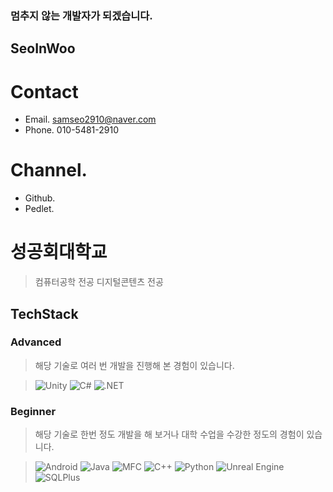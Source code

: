 ### 멈추지 않는 개발자가 되겠습니다.

## SeoInWoo
# Contact
- Email. samseo2910@naver.com
- Phone. 010-5481-2910
# Channel.
- Github.
- Pedlet. 
# 성공회대학교
>컴퓨터공학 전공
>디지털콘텐츠 전공


## TechStack

### Advanced
> 해당 기술로 여러 번 개발을 진행해 본 경험이 있습니다.

> ![Unity](https://img.shields.io/badge/Unity-%23000000.svg?style=for-the-badge&logo=unity&logoColor=white)
![C#](https://img.shields.io/badge/C%23-%23239120.svg?style=for-the-badge&logo=csharp&logoColor=white)
![.NET](https://img.shields.io/badge/.NET-5C2D91?style=for-the-badge&logo=.net&logoColor=white)

### Beginner
> 해당 기술로 한번 정도 개발을 해 보거나 대학 수업을 수강한 정도의 경험이 있습니다.

> ![Android](https://img.shields.io/badge/Android-3DDC84?style=for-the-badge&logo=android&logoColor=white)
![Java](https://img.shields.io/badge/Java-%23ED8B00.svg?style=for-the-badge&logo=openjdk&logoColor=white)
![MFC](https://img.shields.io/badge/MFC-blue?style=for-the-badge)
![C++](https://img.shields.io/badge/C%2B%2B-%2300599C.svg?style=for-the-badge&logo=c%2B%2B&logoColor=white)
![Python](https://img.shields.io/badge/Python-3670A0?style=for-the-badge&logo=python&logoColor=ffdd54)
![Unreal Engine](https://img.shields.io/badge/Unreal%20Engine-%23313131.svg?style=for-the-badge&logo=unrealengine&logoColor=white)
![SQLPlus](https://img.shields.io/badge/SQLPlus-blue?style=for-the-badge)

<!--
**ISiwooI/ISiwooI** is a ✨ _special_ ✨ repository because its `README.md` (this file) appears on your GitHub profile.

Here are some ideas to get you started:

- 🔭 I’m currently working on ...
- 🌱 I’m currently learning ...
- 👯 I’m looking to collaborate on ...
- 🤔 I’m looking for help with ...
- 💬 Ask me about ...
- 📫 How to reach me: ...
- 😄 Pronouns: ...
- ⚡ Fun fact: ...
-->
